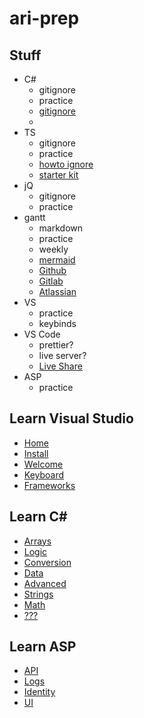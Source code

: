 

# ari-prep


## Stuff
 - C#
    - gitignore
    - practice
    - [gitignore](https://github.com/github/gitignore/blob/master/VisualStudio.gitignore)
    - 
 - TS
    - gitignore
    - practice
    - [howto ignore](https://stackoverflow.com/questions/33958140/how-to-exclude-typescript-compiled-files-from-git)
    - [starter kit](https://github.com/microsoft/TypeScript-React-Starter)
 - jQ
    - gitignore
    - practice
 - gantt
    - markdown
    - practice
    - weekly
    - [mermaid](https://mermaid-js.github.io/mermaid/#/)
    - [Github](https://github.com/features/project-management)
    - [Gitlab](https://about.gitlab.com/solutions/project-management/)
    - [Atlassian](https://confluence.atlassian.com/jiracoreserver086/project-management-990555504.html)
 - VS
    - practice
    - keybinds
 - VS Code
    - prettier?
    - live server?
    - [Live Share](https://docs.microsoft.com/en-us/visualstudio/liveshare/use/vscode)
 - ASP
   - practice


## Learn Visual Studio
 - [Home](https://docs.microsoft.com/en-us/visualstudio/windows/?f1url=https%3A%2F%2Fmsdn.microsoft.com%2Fquery%2Fdev16.query%3FappId%3DDev16IDEF1%26l%3Den-US%26k%3Dk(MSDNSTART)%26rd%3Dtrue&view=vs-2019)
 - [Install](https://docs.microsoft.com/en-us/visualstudio/install/install-visual-studio?view=vs-2019)
 - [Welcome](https://docs.microsoft.com/en-us/visualstudio/get-started/visual-studio-ide?view=vs-2019)
 - [Keyboard](https://docs.microsoft.com/en-us/visualstudio/ide/reference/how-to-use-the-keyboard-exclusively?view=vs-2019)
 - [Frameworks](https://docs.microsoft.com/en-us/visualstudio/ide/visual-studio-multi-targeting-overview?view=vs-2019)


## Learn C#
 - [Arrays](https://docs.microsoft.com/en-us/learn/modules/csharp-arrays/)
 - [Logic](https://docs.microsoft.com/en-us/learn/paths/csharp-logic/)
 - [Conversion](https://docs.microsoft.com/en-us/learn/modules/csharp-convert-cast/)
 - [Data](https://docs.microsoft.com/en-us/learn/paths/csharp-data/)
 - [Advanced](https://channel9.msdn.com/Series/C-Advanced/?&WT.mc_id=EducationalAdvancedCsharp-c9-niner)
 - [Strings](https://docs.microsoft.com/en-us/learn/modules/csharp-basic-formatting/)
 - [Math](https://docs.microsoft.com/en-us/learn/modules/csharp-basic-operations/)
 - [???](https://docs.microsoft.com/en-us/learn/modules/csharp-call-methods/)


## Learn ASP
 - [API](https://docs.microsoft.com/en-us/learn/modules/build-web-api-net-core/)
 - [Logs](https://docs.microsoft.com/en-us/learn/modules/capture-application-logs-app-service/)
 - [Identity](https://docs.microsoft.com/en-us/learn/modules/secure-aspnet-core-identity/)
 - [UI](https://docs.microsoft.com/en-us/learn/modules/create-razor-pages-aspnet-core/)




